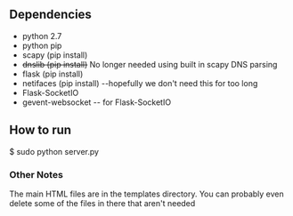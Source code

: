 ## Dependencies

- python 2.7
- python pip
- scapy (pip install)
- ~~dnslib (pip install)~~ No longer needed using built in scapy DNS parsing
- flask (pip install)
- netifaces (pip install) --hopefully we don't need this for too long
- Flask-SocketIO
- gevent-websocket -- for Flask-SocketIO

## How to run

$ sudo python server.py


### Other Notes

The main HTML files are in the templates directory.
You can probably even delete some of the files in there that aren't needed
